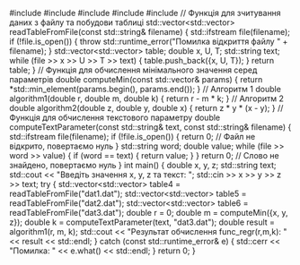 #include <iostream>
#include <fstream>
#include <vector>
#include <cmath>
#include <algorithm>
// Функція для зчитування даних з файлу та побудови таблиці
std::vector<std::vector<double>> readTableFromFile(const std::string& filename) {
    std::ifstream file(filename);
    if (!file.is_open()) {
        throw std::runtime_error("Помилка відкриття файлу " + filename);
    }
    std::vector<std::vector<double>> table;
    double x, U, T;
    std::string text;
    while (file >> x >> U >> T >> text) {
        table.push_back({x, U, T});
    }
    return table;
}
// Функція для обчислення мінімального значення серед параметрів
double computeMin(const std::vector<double>& params) {
    return *std::min_element(params.begin(), params.end());
}
// Алгоритм 1
double algorithm1(double r, double m, double k) {
    return r - m * k;
}
// Алгоритм 2
double algorithm2(double z, double y, double x) {
    return z * y * (x - y);
}
// Функція для обчислення текстового параметру
double computeTextParameter(const std::string& text, const std::string& filename) {
    std::ifstream file(filename);
    if (!file.is_open()) {
        return 0; // Файл не відкрито, повертаємо нуль
    }
    std::string word;
    double value;
    while (file >> word >> value) {
        if (word == text) {
            return value;
        }
    }
    return 0; // Слово не знайдено, повертаємо нуль
}
int main() {
    double x, y, z;
    std::string text;
    std::cout << "Введіть значення x, y, z та текст: ";
    std::cin >> x >> y >> z >> text;
    try {
        std::vector<std::vector<double>> table4 = readTableFromFile("dat1.dat");
        std::vector<std::vector<double>> table5 = readTableFromFile("dat2.dat");
        std::vector<std::vector<double>> table6 = readTableFromFile("dat3.dat");
        double r = 0;
        double m = computeMin({x, y, z});
        double k = computeTextParameter(text, "dat3.dat");
        double result = algorithm1(r, m, k);
        std::cout << "Результат обчислення func_regr(r,m,k): " << result << std::endl;
    } catch (const std::runtime_error& e) {
        std::cerr << "Помилка: " << e.what() << std::endl;
    }
    return 0;
}
